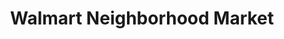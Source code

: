 ---
title: "Walmart Neighborhood Market"
url: /joplin/walmart-neighborhood-market/
shop: Supermarkt
---